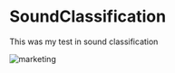 # SoundClassification
This was my test in sound classification

![marketing](https://user-images.githubusercontent.com/33643615/202787918-213082fa-6ce4-47cb-96fd-6b4a6a1ffefd.png)
